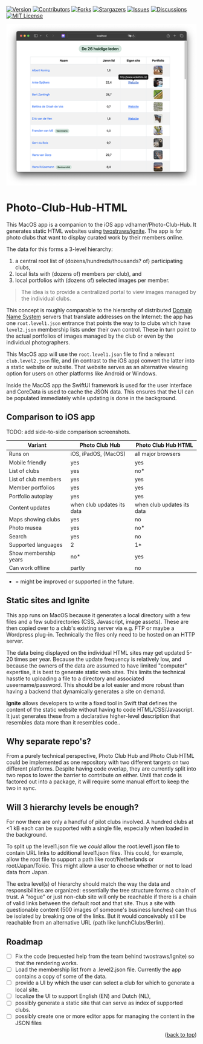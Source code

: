 <div id="top"></div>

[![Version][stable-version]][version-url]
[![Contributors][contributors-shield]][contributors-url]
[![Forks][forks-shield]][forks-url]
[![Stargazers][stars-shield]][stars-url]
[![Issues][issues-shield]][issues-url]
[![Discussions][discussions-shield]][discussions-url]
[![MIT License][license-shield]][license-url]

![Sample output website](images/Screenshot_Ignite.png "Sample output website")

# Photo-Club-Hub-HTML

This MacOS app is a companion to the iOS app vdhamer/Photo-Club-Hub.
It generates static HTML websites using [twostraws/ignite](https://github.com/twostraws/ignite).
The app is for photo clubs that want to display curated work by their members online.

The data for this forms a 3-level hierarchy: 

1. a central root list of (dozens/hundreds/thousands? of) participating clubs,
2. local lists with (dozens of) members per club), and
3. local portfolios with (dozens of) selected images per member.

> The idea is to provide a centralized portal to view images managed by the individual clubs.
 
This concept is roughly comparable to the hierarchy of distributed
[Domain Name System](https://en.wikipedia.org/wiki/Domain_Name_System) servers that translate addresses on the Internet: 
the app has one `root.level1.json` entrance that points the way to to clubs which have `level2.json` membership lists under their 
own control. These in turn point to the actual portfolios of images managed by the club or even by the individual photographers.

This MacOS app will use the `root.level1.json` file to find a relevant `club.level2.json` file,
and (in contrast to the iOS app) convert the latter into a static website or subsite.
That website serves as an alternative viewing option for users on other platforms like Android or Windows.

Inside the MacOS app the SwiftUI framework is used for the user interface and
CoreData is used to cache the JSON data. This ensures that the UI can be populated immediately while updating is done in the background.

## Comparison to iOS app

TODO: add side-to-side comparison screenshots.

| Variant  | Photo Club Hub | Photo Club Hub HTML |
| ----------- | ----------- | ------- |
| Runs on       | iOS, iPadOS, (MacOS) | all major browsers |
| Mobile friendly | yes | yes |
| List of clubs | yes       | no*        |
| List of club members | yes | yes |
| Member portfolios | yes | yes |
| Portfolio autoplay | yes | yes |
| Content updates | when club updates its data | when club updates its data |
| Maps showing clubs | yes | no |
| Photo musea | yes | no* |
| Search | yes | no |
| Supported languages | 2 | 1* |
| Show membership years | no* | yes |
| Can work offline | partly | no |

 * = might be improved or supported in the future.

## Static sites and Ignite

This app runs on MacOS because it generates a local directory with a few files and a few subdirectories (CSS, Javascript, image assets).
These are then copied over to a club's existing server via e.g. FTP or maybe a Wordpress plug-in. Technically the files only need to be hosted on an HTTP server.

The data being displayed on the individual HTML sites may get updated 5-20 times per year.
Because the update frequency is relatively low, and because the owners of the data are assumed to have limited "computer" expertise,
it is best to generate static web sites. 
This limits the technical hasstle to uploading a file to a directory and associated useername/password.
This should be a lot easier and more robust than having a backend that dynamically generates a site on demand.

**Ignite** allows developers to write a fixed tool in Swift 
that defines the content of the static website without having to code HTML/CSS/Javascript.
It just generates these from a declarative higher-level description that resembles data more than it resembles code..

## Why separate repo's?

From a purely technical perspective, Photo Club Hub and Photo Club HTML could be implemented as one repository with
two different targets on two different platforms.
Despite having code overlap, they are currently split into two repos to lower the barrier to contribute on either.
Until that code is factored out into a package, it will require some manual effort to keep the two in sync.

## Will 3 hierarchy levels be enough?

For now there are only a handful of pilot clubs involved. 
A hundred clubs at <1 kB each can be supported with a single file, especially when loaded in the background.

To split up the level1.json file we _could_ allow the root.level1.json file to contain URL links to additional level1.json files.
This could, for example, allow the root file to support a path like root/Netherlands or root/Japan/Tokio.
This might allow a user to choose whether or not to load data from Japan.

The extra level(s) of hierarchy should match the way the data and responsibilities are organized:
essentially the tree structure forms a chain of trust. 
A "rogue" or just non-club site will only be reachable if there is a chain of valid links between the default root and that site.
Thus a site with questionable content (500 images of someone's business lunches) can thus be isolated by breaking one of the links.
But it would conceivably still be reachable from an alternative URL (path like lunchClubs/Berlin).

## Roadmap

- [ ] Fix the code (requested help from the team behind twostraws/Ignite) so that the rendering works.
- [ ] Load the membership list from a .level2.json file. Currently the app contains a copy of some of the data.
- [ ] provide a UI by which the user can select a club for which to generate a local site.
- [ ] localize the UI to support English (EN) and Dutch (NL),
- [ ] possibly generate a static site that can serve as index of supported clubs.
- [ ] possibly create one or more editor apps for managing the content in the JSON files

<p align="right">(<a href="#top">back to top</a>)</p>

<!-- MARKDOWN LINKS & IMAGES -->
<!-- https://www.markdownguide.org/basic-syntax/#reference-style-links -->
[stable-version]: https://img.shields.io/github/v/release/vdhamer/Photo-Club-Hub-HTML?style=plastic&color=violet
[version-url]: https://github.com/vdhamer/Photo-Club-Hub-HTML/releases

[contributors-shield]: https://img.shields.io/github/contributors/vdhamer/Photo-Club-Hub-HTML?style=plastic
[contributors-url]: https://github.com/vdhamer/Photo-Club-Hub-HTML/graphs/contributors

[forks-shield]: https://img.shields.io/github/forks/vdhamer/Photo-Club-Hub-HTML?style=plastic&color=teal
[forks-url]: https://github.com/vdhamer/Photo-Club-Hub-HTML/network/members

[stars-shield]: https://img.shields.io/github/stars/vdhamer/Photo-Club-Hub-HTML?style=plastic
[stars-url]: https://github.com/vdhamer/Photo-Club-Hub-HTML/stargazers

[issues-shield]: https://img.shields.io/github/issues/vdhamer/Photo-Club-Hub-HTML?style=plastic
[issues-url]: https://github.com/vdhamer/Photo-Club-Hub-HTML/issues

[discussions-shield]: https://img.shields.io/github/discussions/vdhamer/Photo-Club-Hub-HTML?style=plastic?color=orange
[discussions-url]: https://github.com/vdhamer/Photo-Club-Hub-HTML/discussions

[license-shield]: https://img.shields.io/github/license/vdhamer/Photo-Club-Hub-HTML?style=plastic
[license-url]: https://github.com/vdhamer/Photo-Club-Hub-HTML/blob/main/.github/LICENSE.md
